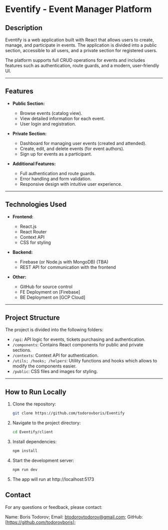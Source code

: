 # Eventify - Event Manager Platform

## **Description**
Eventify is a web application built with React that allows users to create, manage, and participate in events. The application is divided into a public section, accessible to all users, and a private section for registered users. 

The platform supports full CRUD operations for events and includes features such as authentication, route guards, and a modern, user-friendly UI.

---

## **Features**
- **Public Section:**
  - Browse events (catalog view).
  - View detailed information for each event.
  - User login and registration.

- **Private Section:**
  - Dashboard for managing user events (created and attended).
  - Create, edit, and delete events (for event authors).
  - Sign up for events as a participant.

- **Additional Features:**
  - Full authentication and route guards.
  - Error handling and form validation.
  - Responsive design with intuitive user experience.

---

## **Technologies Used**
- **Frontend:**
  - React.js
  - React Router
  - Context API
  - CSS for styling

- **Backend:**
  - Firebase (or Node.js with MongoDB) (TBA)
  - REST API for communication with the frontend

- **Other:**
  - GitHub for source control
  - FE Deployment on [Firebase] 
  - BE Deployment on [GCP Cloud]

---

## **Project Structure**
The project is divided into the following folders:
- `/api`: API logic for events, tickets purchasing and authentication.
- `/components`: Contains React components for public and private sections.
- `/contexts`: Context API for authentication.
- `/utils; /hooks; /helpers`: Utility functions and hooks which allows to modify the components easier.
- `/public`: CSS files and images for styling.

---

## **How to Run Locally**
1. Clone the repository:
   ```bash
   git clone https://github.com/todorovboris/Eventify

2. Navigate to the project directory:
   ```bash
   cd Eventify/client

3. Install dependencies:
   ```bash
   npm install

4. Start the development server:
   ```bash
   npm run dev

5. The app will run at http://localhost:5173


## Contact
For any questions or feedback, please contact:

Name: Boris Todorov;
Email: btodorovtodorov@gmail.com;
GitHub: [https://github.com/todorovboris];

